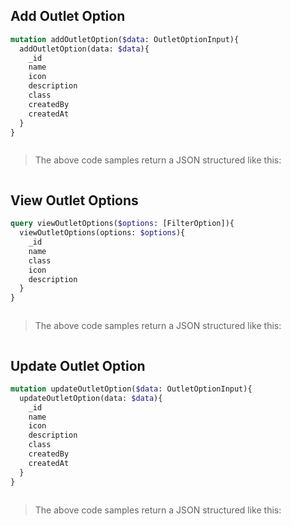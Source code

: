 ## Add Outlet Option 

```graphql
mutation addOutletOption($data: OutletOptionInput){
  addOutletOption(data: $data){
    _id
    name
    icon
    description
    class
    createdBy
    createdAt
  }
}
```

```javascript
```

> The above code samples return a JSON structured like this:

```json
```

## View Outlet Options

```graphql
query viewOutletOptions($options: [FilterOption]){
  viewOutletOptions(options: $options){
    _id
    name
    class
    icon
    description
  }
}
```

```javascript
```

> The above code samples return a JSON structured like this:

```json
```

## Update Outlet Option

```graphql
mutation updateOutletOption($data: OutletOptionInput){
  updateOutletOption(data: $data){
    _id
    name
    icon
    description
    class
    createdBy
    createdAt
  }
}
```

```javascript
```

> The above code samples return a JSON structured like this:

```json
```
